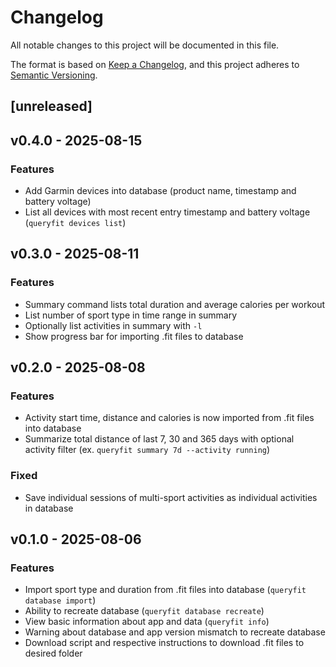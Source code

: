 # Changelog

All notable changes to this project will be documented in this file.

The format is based on [Keep a Changelog](https://keepachangelog.com/en/1.1.0/),
and this project adheres to [Semantic Versioning](https://semver.org/spec/v2.0.0.html).

## [unreleased]

## v0.4.0 - 2025-08-15
### Features
 - Add Garmin devices into database (product name, timestamp and battery voltage)
 - List all devices with most recent entry timestamp and battery voltage (`queryfit devices list`)

## v0.3.0 - 2025-08-11
### Features
 - Summary command lists total duration and average calories per workout
 - List number of sport type in time range in summary
 - Optionally list activities in summary with `-l`
 - Show progress bar for importing .fit files to database

## v0.2.0 - 2025-08-08
### Features
 - Activity start time, distance and calories is now imported from .fit files into database
 - Summarize total distance of last 7, 30 and 365 days with optional activity filter (ex. `queryfit summary 7d --activity running`)

### Fixed
 - Save individual sessions of multi-sport activities as individual activities in database

## v0.1.0 - 2025-08-06
### Features
 - Import sport type and duration from .fit files into database (`queryfit database import`)
 - Ability to recreate database (`queryfit database recreate`)
 - View basic information about app and data (`queryfit info`)
 - Warning about database and app version mismatch to recreate database
 - Download script and respective instructions to download .fit files to desired folder
